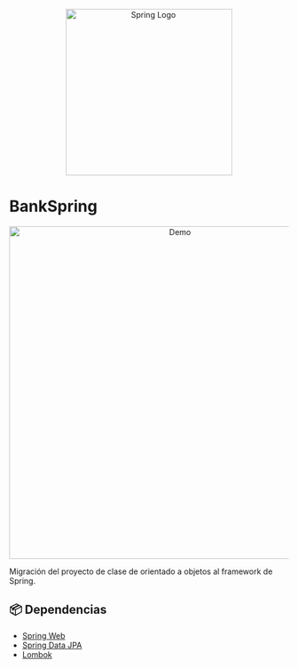 <p align="center">
    <a href="https://spring.io/projects/spring-boot" target="blank"><img src="https://spring.io/images/spring-logo-9146a4d3298760c2e7e49595184e1975.svg" width="300" alt="Spring Logo" /></a>
</p>

# BankSpring

<p align="center">
    <img src="https://i.imgur.com/zO9pLsI.jpg" width="600" alt="Demo" />
</p>

Migración del proyecto de clase de orientado a objetos al framework de Spring.

## 📦 Dependencias

* [Spring Web](https://docs.spring.io/spring-boot/docs/2.7.2/reference/htmlsingle/#web)
* [Spring Data JPA](https://docs.spring.io/spring-boot/docs/2.7.2/reference/htmlsingle/#data.sql.jpa-and-spring-data)
* [Lombok](https://projectlombok.org/)